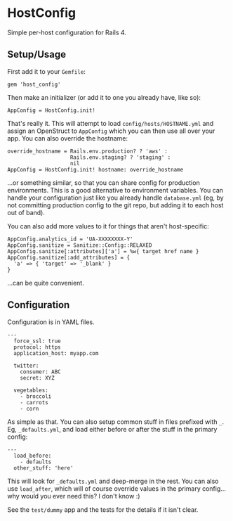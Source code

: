 # HostConfig

Simple per-host configuration for Rails 4.


## Setup/Usage

First add it to your `Gemfile`:

    gem 'host_config'

Then make an initializer (or add it to one you already have, like so):

    AppConfig = HostConfig.init!

That's really it. This will attempt to load `config/hosts/HOSTNAME.yml`
and assign an OpenStruct to `AppConfig` which you can then use all over
your app. You can also override the hostname:

    override_hostname = Rails.env.production? ? 'aws' :
                        Rails.env.staging? ? 'staging' :
                        nil
    AppConfig = HostConfig.init! hostname: override_hostname

...or something similar, so that you can share config for production environments.
This is a good alternative to environment variables. You can handle your configuration
just like you already handle `database.yml` (eg, by not committing production config
to the git repo, but adding it to each host out of band).

You can also add more values to it for things that aren't host-specific:

    AppConfig.analytics_id = 'UA-XXXXXXXX-Y'
    AppConfig.sanitize = Sanitize::Config::RELAXED
    AppConfig.sanitize[:attributes]['a'] = %w{ target href name }
    AppConfig.sanitize[:add_attributes] = {
      'a' => { 'target' => '_blank' }
    }

...can be quite convenient.


## Configuration

Configuration is in YAML files.

    ---
      force_ssl: true
      protocol: https
      application_host: myapp.com

      twitter:
        consumer: ABC
        secret: XYZ

      vegetables:
        - broccoli
        - carrots
        - corn

As simple as that. You can also setup common stuff in files prefixed with `_`. Eg,
`_defaults.yml`, and load either before or after the stuff in the primary config:

    ---
      load_before:
        - defaults
      other_stuff: 'here'

This will look for `_defaults.yml` and deep-merge in the rest. You can also use
`load_after`, which will of course override values in the primary config... why would
you ever need this? I don't know :)

See the `test/dummy` app and the tests for the details if it isn't clear.
